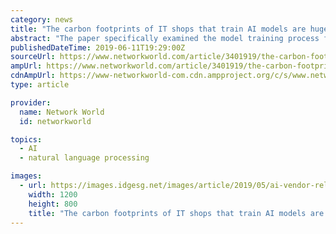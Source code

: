 ```yaml
---
category: news
title: "The carbon footprints of IT shops that train AI models are huge"
abstract: "The paper specifically examined the model training process for natural-language processing (NLP), which is how AI handles natural language interactions. The study found that during the training process, more than 626,000 pounds of carbon dioxide is generated."
publishedDateTime: 2019-06-11T19:29:00Z
sourceUrl: https://www.networkworld.com/article/3401919/the-carbon-footprints-of-it-shops-that-train-ai-models-are-huge.html
ampUrl: https://www.networkworld.com/article/3401919/the-carbon-footprints-of-it-shops-that-train-ai-models-are-huge.amp.html
cdnAmpUrl: https://www-networkworld-com.cdn.ampproject.org/c/s/www.networkworld.com/article/3401919/the-carbon-footprints-of-it-shops-that-train-ai-models-are-huge.amp.html
type: article

provider:
  name: Network World
  id: networkworld

topics:
  - AI
  - natural language processing

images:
  - url: https://images.idgesg.net/images/article/2019/05/ai-vendor-relationship-management_artificial-intelligence_hand-on-virtual-screen-100795246-large.3x2.jpg
    width: 1200
    height: 800
    title: "The carbon footprints of IT shops that train AI models are huge"
---
```

